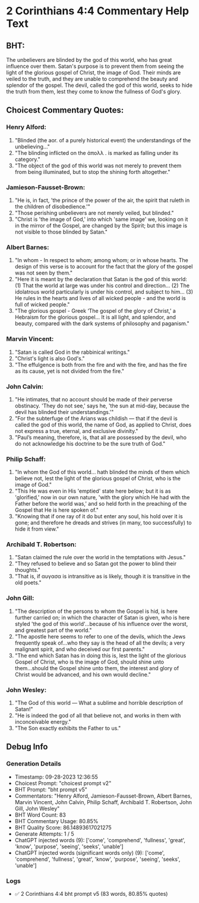 # 2 Corinthians 4:4 Commentary Help Text

## BHT:
The unbelievers are blinded by the god of this world, who has great influence over them. Satan's purpose is to prevent them from seeing the light of the glorious gospel of Christ, the image of God. Their minds are veiled to the truth, and they are unable to comprehend the beauty and splendor of the gospel. The devil, called the god of this world, seeks to hide the truth from them, lest they come to know the fullness of God's glory.

## Choicest Commentary Quotes:
### Henry Alford:
1. "Blinded (the aor. of a purely historical event) the understandings of the unbelieving..."
2. "The blinding inflicted on the ἀπολλ . is marked as falling under its category."
3. "The object of the god of this world was not merely to prevent them from being illuminated, but to stop the shining forth altogether."

### Jamieson-Fausset-Brown:
1. "He is, in fact, 'the prince of the power of the air, the spirit that ruleth in the children of disobedience.'"
2. "Those perishing unbelievers are not merely veiled, but blinded."
3. "Christ is 'the image of God,' into which 'same image' we, looking on it in the mirror of the Gospel, are changed by the Spirit; but this image is not visible to those blinded by Satan."

### Albert Barnes:
1. "In whom - In respect to whom; among whom; or in whose hearts. The design of this verse is to account for the fact that the glory of the gospel was not seen by them."
2. "Here it is meant by the declaration that Satan is the god of this world: (1) That the world at large was under his control and direction... (2) The idolatrous world particularly is under his control, and subject to him... (3) He rules in the hearts and lives of all wicked people - and the world is full of wicked people."
3. "The glorious gospel - Greek ‘The gospel of the glory of Christ,’ a Hebraism for the glorious gospel... It is all light, and splendor, and beauty, compared with the dark systems of philosophy and paganism."

### Marvin Vincent:
1. "Satan is called God in the rabbinical writings."
2. "Christ's light is also God's."
3. "The effulgence is both from the fire and with the fire, and has the fire as its cause, yet is not divided from the fire."

### John Calvin:
1. "He intimates, that no account should be made of their perverse obstinacy. 'They do not see,' says he, 'the sun at mid-day, because the devil has blinded their understandings.'"
2. "For the subterfuge of the Arians was childish — that if the devil is called the god of this world, the name of God, as applied to Christ, does not express a true, eternal, and exclusive divinity."
3. "Paul’s meaning, therefore, is, that all are possessed by the devil, who do not acknowledge his doctrine to be the sure truth of God."

### Philip Schaff:
1. "In whom the God of this world... hath blinded the minds of them which believe not, lest the light of the glorious gospel of Christ, who is the image of God."
2. "This He was even in His 'emptied' state here below; but it is as 'glorified,' now in our own nature, 'with the glory which He had with the Father before the world was,' and so held forth in the preaching of the Gospel that He is here spoken of."
3. "Knowing that if one ray of it do but enter any soul, his hold over it is gone; and therefore he dreads and strives (in many, too successfully) to hide it from view."

### Archibald T. Robertson:
1. "Satan claimed the rule over the world in the temptations with Jesus."
2. "They refused to believe and so Satan got the power to blind their thoughts."
3. "That is, if αυγασα is intransitive as is likely, though it is transitive in the old poets."

### John Gill:
1. "The description of the persons to whom the Gospel is hid, is here further carried on; in which the character of Satan is given, who is here styled 'the god of this world'...because of his influence over the worst, and greatest part of the world."
2. "The apostle here seems to refer to one of the devils, which the Jews frequently speak of...who they say is the head of all the devils; a very malignant spirit, and who deceived our first parents."
3. "The end which Satan has in doing this is, lest the light of the glorious Gospel of Christ, who is the image of God, should shine unto them...should the Gospel shine unto them, the interest and glory of Christ would be advanced, and his own would decline."

### John Wesley:
1. "The God of this world — What a sublime and horrible description of Satan!"
2. "He is indeed the god of all that believe not, and works in them with inconceivable energy."
3. "The Son exactly exhibits the Father to us."


## Debug Info
### Generation Details
- Timestamp: 09-28-2023 12:36:55
- Choicest Prompt: "choicest prompt v2"
- BHT Prompt: "bht prompt v5"
- Commentators: "Henry Alford, Jamieson-Fausset-Brown, Albert Barnes, Marvin Vincent, John Calvin, Philip Schaff, Archibald T. Robertson, John Gill, John Wesley"
- BHT Word Count: 83
- BHT Commentary Usage: 80.85%
- BHT Quality Score: 86.14893617021275
- Generate Attempts: 1 / 5
- ChatGPT injected words (9):
	['come', 'comprehend', 'fullness', 'great', 'know', 'purpose', 'seeing', 'seeks', 'unable']
- ChatGPT injected words (significant words only) (9):
	['come', 'comprehend', 'fullness', 'great', 'know', 'purpose', 'seeing', 'seeks', 'unable']

### Logs
- ✅ 2 Corinthians 4:4 bht prompt v5 (83 words, 80.85% quotes)